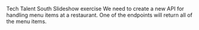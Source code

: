 Tech Talent South Slideshow exercise
We need to create a new API for handling menu items at a restaurant. One of the endpoints will return all of the menu items. 
